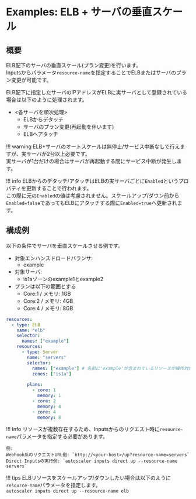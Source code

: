 # Examples: ELB + サーバの垂直スケール

## 概要

ELB配下のサーバの垂直スケール(プラン変更)を行います。  
Inputsからパラメータ`resource-name`を指定することでELBまたはサーバのプラン変更が可能です。  

ELB配下に指定したサーバのIPアドレスがELBに実サーバとして登録されている場合は以下のように処理されます。  

- &lt;各サーバを順次処理&gt;
    - ELBからデタッチ
    - サーバのプラン変更(再起動を伴います)   
    - ELBへアタッチ

!!! warning
    ELB+サーバのオートスケールは無停止/サービス中断なしで行えますが、実サーバが2台以上必要です。  
    実サーバが1台だけの場合はサーバが再起動する間にサービス中断が発生します。  

!!! info
    ELBからのデタッチ/アタッチはELBの実サーバごとに`Enabled`というプロパティを更新することで行われます。  
    この際に元の`Enabled`の値は考慮されません。スケールアップ/ダウン前から`Enabled=false`であってもELBにアタッチする際に`Enabled=true`へ更新されます。  

## 構成例

以下の条件でサーバを垂直スケールさせる例です。

- 対象エンハンスドロードバランサ:
    - example
- 対象サーバ:
    - is1aゾーンのexample1とexample2
- プランは以下の範囲とする
    - Core:1 / メモリ:  1GB
    - Core:2 / メモリ:  4GB
    - Core:4 / メモリ:  8GB

```yaml
resources:
  - type: ELB
    name: "elb"
    selector:
      names: ["example"]
    resources:
      - type: Server
        name: "servers"
        selector:
          names: ["example"] # 名前に'example'が含まれているリソースが操作対象となる
          zones: ["is1a"]
          
        plans:
          - core: 1
            memory: 1
          - core: 2
            memory: 4
          - core: 4
            memory: 8
```

!!! Info
    リソースが複数存在するため、Inputsからのリクエスト時に`resource-name`パラメータを指定する必要があります。  
    
    例:  
    Webhook系のリクエストURL例: `http://<your-host>/up?resource-name=servers`  
    Direct Inputsの実行例: `autoscaler inputs direct up --resource-name servers`  

!!! tips
    ELBリソースをスケールアップ/ダウンしたい場合は以下のように`resource-name`パラメータを指定します。   
    `autoscaler inputs direct up --resource-name elb`  
